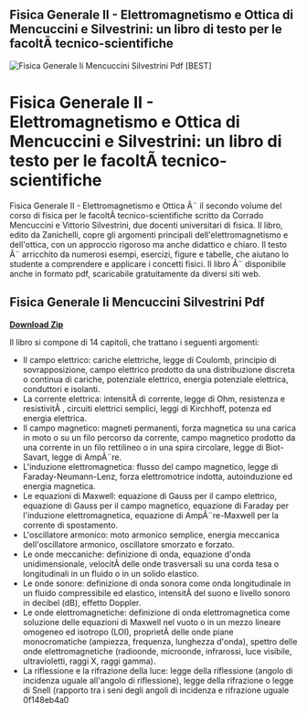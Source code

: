## Fisica Generale II - Elettromagnetismo e Ottica di Mencuccini e Silvestrini: un libro di testo per le facoltÃ  tecnico-scientifiche

 
![Fisica Generale Ii Mencuccini Silvestrini Pdf \[BEST\]](https://cdn.asaha.com/assets/thumbs/ac3/ac35eb69ce4dca9ae3c36c73c0a94f51.jpg)

 
# Fisica Generale II - Elettromagnetismo e Ottica di Mencuccini e Silvestrini: un libro di testo per le facoltÃ  tecnico-scientifiche
 
Fisica Generale II - Elettromagnetismo e Ottica Ã¨ il secondo volume del corso di fisica per le facoltÃ  tecnico-scientifiche scritto da Corrado Mencuccini e Vittorio Silvestrini, due docenti universitari di fisica. Il libro, edito da Zanichelli, copre gli argomenti principali dell'elettromagnetismo e dell'ottica, con un approccio rigoroso ma anche didattico e chiaro. Il testo Ã¨ arricchito da numerosi esempi, esercizi, figure e tabelle, che aiutano lo studente a comprendere e applicare i concetti fisici. Il libro Ã¨ disponibile anche in formato pdf, scaricabile gratuitamente da diversi siti web.
 
## Fisica Generale Ii Mencuccini Silvestrini Pdf


[**Download Zip**](https://www.google.com/url?q=https%3A%2F%2Fssurll.com%2F2tK5wA&sa=D&sntz=1&usg=AOvVaw14gZ-Bte3SqZ3vWj11XYtP)

 
Il libro si compone di 14 capitoli, che trattano i seguenti argomenti:
 
- Il campo elettrico: cariche elettriche, legge di Coulomb, principio di sovrapposizione, campo elettrico prodotto da una distribuzione discreta o continua di cariche, potenziale elettrico, energia potenziale elettrica, conduttori e isolanti.
- La corrente elettrica: intensitÃ  di corrente, legge di Ohm, resistenza e resistivitÃ , circuiti elettrici semplici, leggi di Kirchhoff, potenza ed energia elettrica.
- Il campo magnetico: magneti permanenti, forza magnetica su una carica in moto o su un filo percorso da corrente, campo magnetico prodotto da una corrente in un filo rettilineo o in una spira circolare, legge di Biot-Savart, legge di AmpÃ¨re.
- L'induzione elettromagnetica: flusso del campo magnetico, legge di Faraday-Neumann-Lenz, forza elettromotrice indotta, autoinduzione ed energia magnetica.
- Le equazioni di Maxwell: equazione di Gauss per il campo elettrico, equazione di Gauss per il campo magnetico, equazione di Faraday per l'induzione elettromagnetica, equazione di AmpÃ¨re-Maxwell per la corrente di spostamento.
- L'oscillatore armonico: moto armonico semplice, energia meccanica dell'oscillatore armonico, oscillatore smorzato e forzato.
- Le onde meccaniche: definizione di onda, equazione d'onda unidimensionale, velocitÃ  delle onde trasversali su una corda tesa o longitudinali in un fluido o in un solido elastico.
- Le onde sonore: definizione di onda sonora come onda longitudinale in un fluido compressibile ed elastico, intensitÃ  del suono e livello sonoro in decibel (dB), effetto Doppler.
- Le onde elettromagnetiche: definizione di onda elettromagnetica come soluzione delle equazioni di Maxwell nel vuoto o in un mezzo lineare omogeneo ed isotropo (LOI), proprietÃ  delle onde piane monocromatiche (ampiezza, frequenza, lunghezza d'onda), spettro delle onde elettromagnetiche (radioonde, microonde, infrarossi, luce visibile, ultravioletti, raggi X, raggi gamma).
- La riflessione e la rifrazione della luce: legge della riflessione (angolo di incidenza uguale all'angolo di riflessione), legge della rifrazione o legge di Snell (rapporto tra i seni degli angoli di incidenza e rifrazione uguale 0f148eb4a0
